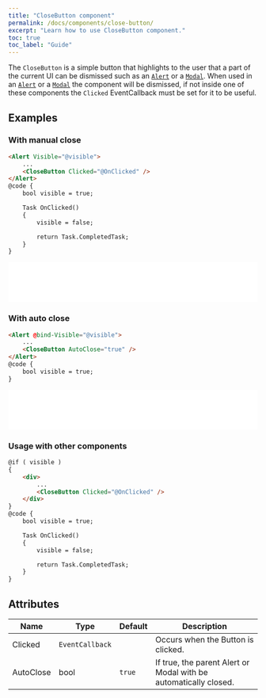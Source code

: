 ```yaml
---
title: "CloseButton component"
permalink: /docs/components/close-button/
excerpt: "Learn how to use CloseButton component."
toc: true
toc_label: "Guide"
---
```


The `CloseButton` is a simple button that highlights to the user that a part of the current UI can be dismissed such as an [`Alert`](/docs/components/Alert) or a [`Modal`](/docs/components/Modal). When used in an [`Alert`](/docs/components/Alert) or a [`Modal`](/docs/components/Modal) the component will be dismissed, if not inside one of these components the `Clicked` EventCallback must be set for it to be useful.

## Examples

### With manual close

```html
<Alert Visible="@visible">
    ...
    <CloseButton Clicked="@OnClicked" />
</Alert>
@code {
    bool visible = true;

    Task OnClicked()
    {
        visible = false;

        return Task.CompletedTask;
    }
}
```

<iframe src="/examples/elements/close" frameborder="0" scrolling="no" style="width:100%;height:80px;"></iframe>

### With auto close

```html
<Alert @bind-Visible="@visible">
    ...
    <CloseButton AutoClose="true" />
</Alert>
@code {
    bool visible = true;
}
```

<iframe src="/examples/elements/close" frameborder="0" scrolling="no" style="width:100%;height:80px;"></iframe>

### Usage with other components

```html
@if ( visible )
{
    <div>
        ...
        <CloseButton Clicked="@OnClicked" />
    </div>
}
@code {
    bool visible = true;

    Task OnClicked()
    {
        visible = false;

        return Task.CompletedTask;
    }
}
```

## Attributes

| Name                    | Type                                                                       | Default      | Description                                                                           |
|-------------------------|----------------------------------------------------------------------------|--------------|---------------------------------------------------------------------------------------|
| Clicked                 | `EventCallback`                                                            |              | Occurs when the Button is clicked.                                                    |
| AutoClose               | bool                                                                       | `true`       | If true, the parent Alert or Modal with be automatically closed.                      |
